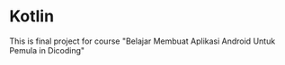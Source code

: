 # Kotlin
This is final project for course "Belajar Membuat Aplikasi Android Untuk Pemula in Dicoding"
